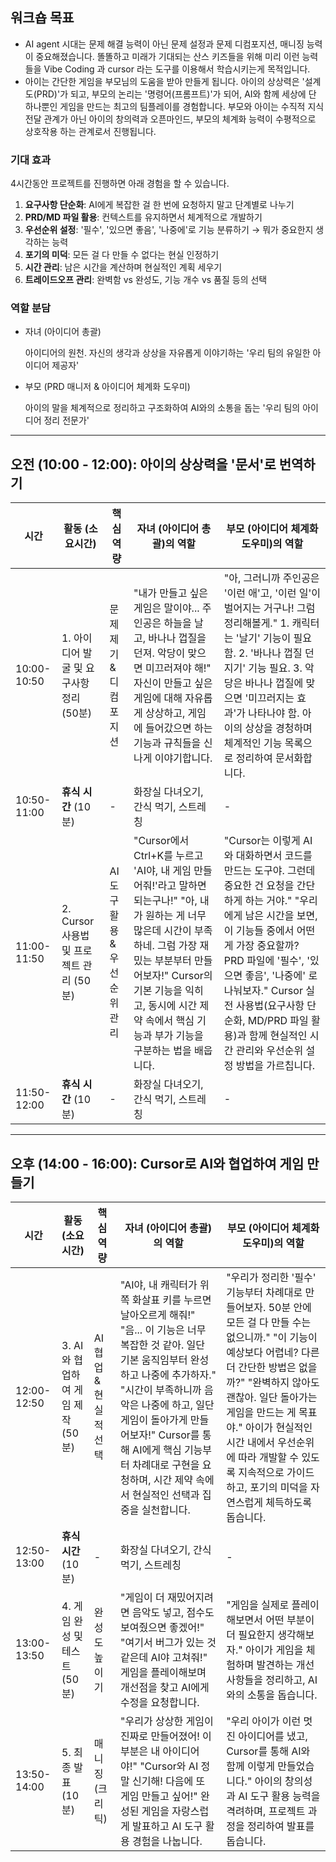## 워크숍 목표

- AI agent 시대는 문제 해결 능력이 아닌 문제 설정과 문제 디컴포지션, 매니징 능력이 중요해졌습니다. 똘똘하고 미래가 기대되는 산스 키즈들을 위해 미리 이런 능력들을 Vibe Coding 과 cursor 라는 도구를 이용해서 학습시키는게 목적입니다.
- 아이는 간단한 게임을 부모님의 도움을 받아 만들게 됩니다. 아이의 상상력은 '설계도(PRD)'가 되고, 부모의 논리는 '명령어(프롬프트)'가 되어, AI와 함께 세상에 단 하나뿐인 게임을 만드는 최고의 팀플레이를 경험합니다. 부모와 아이는 수직적 지식 전달 관계가 아닌 아이의 창의력과 오픈마인드, 부모의 체계화 능력이 수평적으로 상호작용 하는 관계로서 진행됩니다.

### 기대 효과

4시간동안 프로젝트를 진행하면 아래 경험을 할 수 있습니다.

1. **요구사항 단순화**: AI에게 복잡한 걸 한 번에 요청하지 말고 단계별로 나누기
2. **PRD/MD 파일 활용**: 컨텍스트를 유지하면서 체계적으로 개발하기
3. **우선순위 설정**: '필수', '있으면 좋음', '나중에'로 기능 분류하기 → 뭐가 중요한지 생각하는 능력
4. **포기의 미덕**: 모든 걸 다 만들 수 없다는 현실 인정하기 
5. **시간 관리**: 남은 시간을 계산하며 현실적인 계획 세우기
6. **트레이드오프 관리**: 완벽함 vs 완성도, 기능 개수 vs 품질 등의 선택

### 역할 분담

- 자녀 (아이디어 총괄)
    
    아이디어의 원천. 자신의 생각과 상상을 자유롭게 이야기하는 '우리 팀의 유일한 아이디어 제공자'
    
- 부모 (PRD 매니저 & 아이디어 체계화 도우미)
    
    아이의 말을 체계적으로 정리하고 구조화하여 AI와의 소통을 돕는 '우리 팀의 아이디어 정리 전문가'
    

---

## 오전 (10:00 - 12:00): 아이의 상상력을 '문서'로 번역하기

| 시간 | 활동 (소요시간) | 핵심 역량 | 자녀 (아이디어 총괄)의 역할 | 부모 (아이디어 체계화 도우미)의 역할 |
| --- | --- | --- | --- | --- |
| 10:00-10:50 | 1. 아이디어 발굴 및 요구사항 정리 (50분) | 문제 제기 & 디컴포지션 | "내가 만들고 싶은 게임은 말이야... 주인공은 하늘을 날고, 바나나 껍질을 던져. 악당이 맞으면 미끄러져야 해!" 자신이 만들고 싶은 게임에 대해 자유롭게 상상하고, 게임에 들어갔으면 하는 기능과 규칙들을 신나게 이야기합니다. | "아, 그러니까 주인공은 '이런 애'고, '이런 일'이 벌어지는 거구나! 그럼 정리해볼게." 1. 캐릭터는 '날기' 기능이 필요함. 2. '바나나 껍질 던지기' 기능 필요. 3. 악당은 바나나 껍질에 맞으면 '미끄러지는 효과'가 나타나야 함. 아이의 상상을 경청하며 체계적인 기능 목록으로 정리하여 문서화합니다. |
| 10:50-11:00 | **휴식 시간** (10분) | - | 화장실 다녀오기, 간식 먹기, 스트레칭 | - |
| 11:00-11:50 | 2. Cursor 사용법 및 프로젝트 관리 (50분) | AI 도구 활용 & 우선순위 관리 | "Cursor에서 Ctrl+K를 누르고 'AI야, 내 게임 만들어줘!'라고 말하면 되는구나!" "아, 내가 원하는 게 너무 많은데 시간이 부족하네. 그럼 가장 재밌는 부분부터 만들어보자!" Cursor의 기본 기능을 익히고, 동시에 시간 제약 속에서 핵심 기능과 부가 기능을 구분하는 법을 배웁니다. | "Cursor는 이렇게 AI와 대화하면서 코드를 만드는 도구야. 그런데 중요한 건 요청을 간단하게 하는 거야." "우리에게 남은 시간을 보면, 이 기능들 중에서 어떤 게 가장 중요할까? PRD 파일에 '필수', '있으면 좋음', '나중에' 로 나눠보자." Cursor 실전 사용법(요구사항 단순화, MD/PRD 파일 활용)과 함께 현실적인 시간 관리와 우선순위 설정 방법을 가르칩니다. |
| 11:50-12:00 | **휴식 시간** (10분) | - | 화장실 다녀오기, 간식 먹기, 스트레칭 | - |

---

## 오후 (14:00 - 16:00): Cursor로 AI와 협업하여 게임 만들기

| 시간 | 활동 (소요시간) | 핵심 역량 | 자녀 (아이디어 총괄)의 역할 | 부모 (아이디어 체계화 도우미)의 역할 |
| --- | --- | --- | --- | --- |
| 12:00-12:50 | 3. AI와 협업하여 게임 제작 (50분) | AI 협업 & 현실적 선택 | "AI야, 내 캐릭터가 위쪽 화살표 키를 누르면 날아오르게 해줘!" "음... 이 기능은 너무 복잡한 것 같아. 일단 기본 움직임부터 완성하고 나중에 추가하자." "시간이 부족하니까 음악은 나중에 하고, 일단 게임이 돌아가게 만들어보자!" Cursor를 통해 AI에게 핵심 기능부터 차례대로 구현을 요청하며, 시간 제약 속에서 현실적인 선택과 집중을 실천합니다. | "우리가 정리한 '필수' 기능부터 차례대로 만들어보자. 50분 안에 모든 걸 다 만들 수는 없으니까." "이 기능이 예상보다 어렵네? 다른 더 간단한 방법은 없을까?" "완벽하지 않아도 괜찮아. 일단 돌아가는 게임을 만드는 게 목표야." 아이가 현실적인 시간 내에서 우선순위에 따라 개발할 수 있도록 지속적으로 가이드하고, 포기의 미덕을 자연스럽게 체득하도록 돕습니다. |
| 12:50-13:00 | **휴식 시간** (10분) | - | 화장실 다녀오기, 간식 먹기, 스트레칭 | - |
| 13:00-13:50 | 4. 게임 완성 및 테스트 (50분) | 완성도 높이기 | "게임이 더 재밌어지려면 음악도 넣고, 점수도 보여줬으면 좋겠어!" "여기서 버그가 있는 것 같은데 AI야 고쳐줘!" 게임을 플레이해보며 개선점을 찾고 AI에게 수정을 요청합니다. | "게임을 실제로 플레이해보면서 어떤 부분이 더 필요한지 생각해보자." 아이가 게임을 체험하며 발견하는 개선사항들을 정리하고, AI와의 소통을 돕습니다. |
| 13:50-14:00 | 5. 최종 발표 (10분) | 매니징 (크리틱) | "우리가 상상한 게임이 진짜로 만들어졌어! 이 부분은 내 아이디어야!" "Cursor와 AI 정말 신기해! 다음에 또 게임 만들고 싶어!" 완성된 게임을 자랑스럽게 발표하고 AI 도구 활용 경험을 나눕니다. | "우리 아이가 이런 멋진 아이디어를 냈고, Cursor를 통해 AI와 함께 이렇게 만들었습니다." 아이의 창의성과 AI 도구 활용 능력을 격려하며, 프로젝트 과정을 정리하여 발표를 돕습니다. |